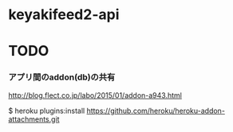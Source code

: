 keyakifeed2-api
====

# TODO

### アプリ間のaddon(db)の共有

http://blog.flect.co.jp/labo/2015/01/addon-a943.html

$ heroku plugins:install https://github.com/heroku/heroku-addon-attachments.git
